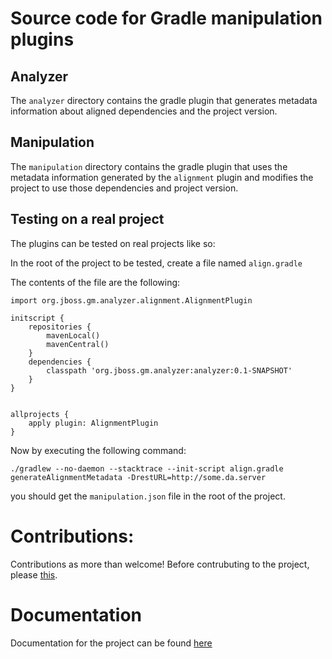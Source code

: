 # Source code for Gradle manipulation plugins

## Analyzer

The `analyzer` directory contains the gradle plugin that generates metadata information about aligned dependencies and the project version.

## Manipulation

The `manipulation` directory contains the gradle plugin that uses the metadata information generated by the `alignment` plugin and 
modifies the project to use those dependencies and project version.


## Testing on a real project

The plugins can be tested on real projects like so:

In the root of the project to be tested, create a file named `align.gradle`

The contents of the file are the following:

```
import org.jboss.gm.analyzer.alignment.AlignmentPlugin

initscript {
	repositories {
		mavenLocal()
		mavenCentral()
	}
	dependencies {
		classpath 'org.jboss.gm.analyzer:analyzer:0.1-SNAPSHOT'
	}
}


allprojects {
	apply plugin: AlignmentPlugin
}
```

Now by executing the following command:

```
./gradlew --no-daemon --stacktrace --init-script align.gradle generateAlignmentMetadata -DrestURL=http://some.da.server
```

you should get the `manipulation.json` file in the root of the project.

# Contributions: 

Contributions as more than welcome! Before contrubuting to the project, please [this](https://github.com/project-ncl/gradle-manipulator/blob/master/CONTRIBUTING.md). 

# Documentation

Documentation for the project can be found [here](https://project-ncl.github.io/gradle-manipulator/)
